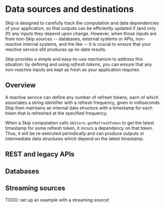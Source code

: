 # Data sources and destinations

Skip is designed to carefully track the computation and data dependencies of
your application, so that outputs can be efficiently updated if (and only if!)
any inputs they depend upon change.  However, when those inputs are from
non-Skip sources -- databases, external systems or APIs, non-reactive internal
systems, and the like -- it is crucial to ensure that your reactive service
still produces up-to-date results.

Skip provides a simple and easy-to-use mechanism to address this situation: by
defining and using _refresh tokens_, you can ensure that any non-reactive inputs
are kept as fresh as your application requires.

## Overview

A reactive service can define any number of refresh tokens, each of which
associates a string identifier with a refresh frequency, given in milliseconds.
Skip then maintains an internal data structure with a timestamp for each token
that is refreshed at the specified frequency.

When a Skip computation calls `SKStore.getRefreshToken` to get the latest
timestamp for some refresh token, it incurs a dependency on that token.  Thus,
it will be re-executed periodically and can produce outputs or intermediate data
structures which depend on the latest timestamp.

## REST and legacy APIs

## Databases

## Streaming sources

TODO: set up an example with a streaming source!
